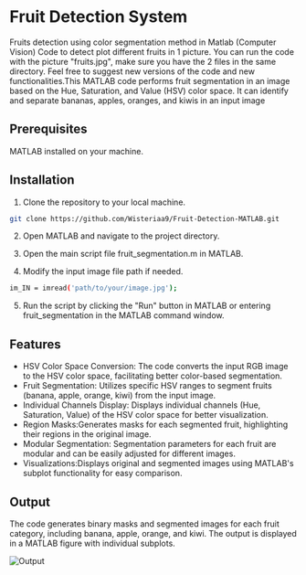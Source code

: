 # Fruit Detection System 

Fruits detection using color segmentation method in Matlab (Computer Vision) Code to detect plot different fruits in 1 picture. You can run the code with the picture "fruits.jpg", make sure you have the 2 files in the same directory. Feel free to suggest new versions of the code and new functionalities.This MATLAB code performs fruit segmentation in an image based on the Hue, Saturation, and Value (HSV) color space. It can identify and separate bananas, apples, oranges, and kiwis in an input image


## Prerequisites
MATLAB installed on your machine.

## Installation

1. Clone the repository to your local machine.

~~~bash
git clone https://github.com/Wisteriaa9/Fruit-Detection-MATLAB.git
~~~

2. Open MATLAB and navigate to the project directory.

3. Open the main script file fruit_segmentation.m in MATLAB.

4. Modify the input image file path if needed.

~~~bash
im_IN = imread('path/to/your/image.jpg');
~~~

5. Run the script by clicking the "Run" button in MATLAB or entering fruit_segmentation in the MATLAB command window.


## Features

* HSV Color Space Conversion: The code converts the input RGB image to the HSV color space, facilitating better color-based segmentation.
* Fruit Segmentation: Utilizes specific HSV ranges to segment fruits (banana, apple, orange, kiwi) from the input image.
* Individual Channels Display: Displays individual channels (Hue, Saturation, Value) of the HSV color space for better visualization.
* Region Masks:Generates masks for each segmented fruit, highlighting their regions in the original image.
* Modular Segmentation: Segmentation parameters for each fruit are modular and can be easily adjusted for different images.
* Visualizations:Displays original and segmented images using MATLAB's subplot functionality for easy comparison.

  

## Output  

The code generates binary masks and segmented images for each fruit category, including banana, apple, orange, and kiwi. The output is displayed in a MATLAB figure with individual subplots.

![Output](https://github.com/Wisteriaa9/Fruit-Detection-MATLAB/assets/100563080/f1c22471-149a-4b10-ae15-e84997fde0cd)
